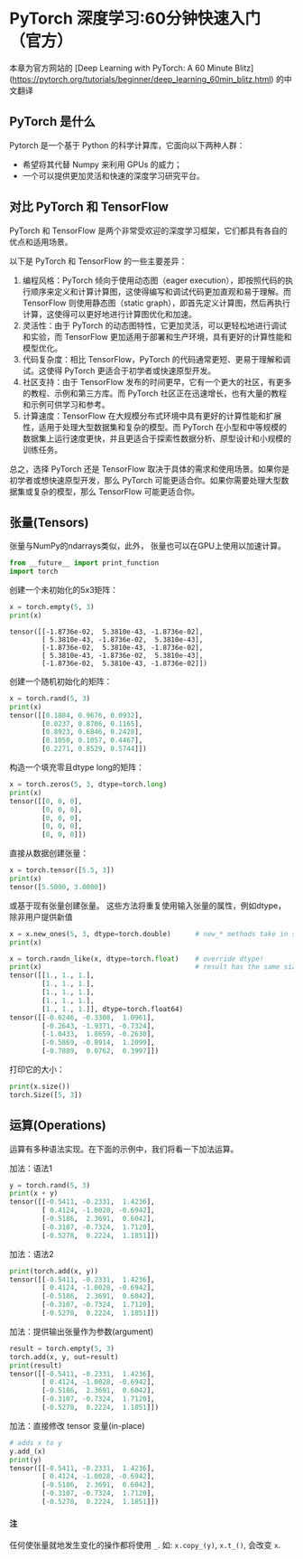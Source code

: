 # PyTorch 深度学习:60分钟快速入门 （官方）

本章为官方网站的 [Deep Learning with PyTorch: A 60 Minute Blitz] (https://pytorch.org/tutorials/beginner/deep_learning_60min_blitz.html) 的中文翻译

## **PyTorch 是什么**

Pytorch 是一个基于 Python 的科学计算库，它面向以下两种人群：

- 希望将其代替 Numpy 来利用 GPUs 的威力；
- 一个可以提供更加灵活和快速的深度学习研究平台。

## 对比 PyTorch 和 TensorFlow

PyTorch 和 TensorFlow 是两个非常受欢迎的深度学习框架，它们都具有各自的优点和适用场景。

以下是 PyTorch 和 TensorFlow 的一些主要差异：

1. 编程风格：PyTorch 倾向于使用动态图（eager execution），即按照代码的执行顺序来定义和计算计算图，这使得编写和调试代码更加直观和易于理解。而 TensorFlow 则使用静态图（static graph），即首先定义计算图，然后再执行计算，这使得可以更好地进行计算图优化和加速。
2. 灵活性：由于 PyTorch 的动态图特性，它更加灵活，可以更轻松地进行调试和实验，而 TensorFlow 更加适用于部署和生产环境，具有更好的计算性能和模型优化。
3. 代码复杂度：相比 TensorFlow，PyTorch 的代码通常更短、更易于理解和调试。这使得 PyTorch 更适合于初学者或快速原型开发。
4. 社区支持：由于 TensorFlow 发布的时间更早，它有一个更大的社区，有更多的教程、示例和第三方库。而 PyTorch 社区正在迅速增长，也有大量的教程和示例可供学习和参考。
5. 计算速度：TensorFlow 在大规模分布式环境中具有更好的计算性能和扩展性，适用于处理大型数据集和复杂的模型。而 PyTorch 在小型和中等规模的数据集上运行速度更快，并且更适合于探索性数据分析、原型设计和小规模的训练任务。

总之，选择 PyTorch 还是 TensorFlow 取决于具体的需求和使用场景。如果你是初学者或想快速原型开发，那么 PyTorch 可能更适合你。如果你需要处理大型数据集或复杂的模型，那么 TensorFlow 可能更适合你。

## 张量(Tensors)

张量与NumPy的ndarrays类似，此外，
张量也可以在GPU上使用以加速计算。

```python
from __future__ import print_function
import torch
```

创建一个未初始化的5x3矩阵：

```python
x = torch.empty(5, 3)
print(x)
```

```
tensor([[-1.8736e-02,  5.3810e-43, -1.8736e-02],
        [ 5.3810e-43, -1.8736e-02,  5.3810e-43],
        [-1.8736e-02,  5.3810e-43, -1.8736e-02],
        [ 5.3810e-43, -1.8736e-02,  5.3810e-43],
        [-1.8736e-02,  5.3810e-43, -1.8736e-02]])
```

创建一个随机初始化的矩阵：

```python
x = torch.rand(5, 3)
print(x)
tensor([[0.1884, 0.9676, 0.0932],
        [0.0237, 0.8706, 0.1165],
        [0.8923, 0.6846, 0.2428],
        [0.1050, 0.1057, 0.4467],
        [0.2271, 0.8529, 0.5744]])
```

构造一个填充零且dtype long的矩阵：

```python
x = torch.zeros(5, 3, dtype=torch.long)
print(x)
tensor([[0, 0, 0],
        [0, 0, 0],
        [0, 0, 0],
        [0, 0, 0],
        [0, 0, 0]])
```

直接从数据创建张量：

```python
x = torch.tensor([5.5, 3])
print(x)
tensor([5.5000, 3.0000])
```

或基于现有张量创建张量。 这些方法将重复使用输入张量的属性，例如dtype，除非用户提供新值

```python
x = x.new_ones(5, 3, dtype=torch.double)      # new_* methods take in sizes
print(x)

x = torch.randn_like(x, dtype=torch.float)    # override dtype!
print(x)                                      # result has the same size
tensor([[1., 1., 1.],
        [1., 1., 1.],
        [1., 1., 1.],
        [1., 1., 1.],
        [1., 1., 1.]], dtype=torch.float64)
tensor([[-0.6246, -0.3308,  1.0961],
        [-0.2643, -1.9371, -0.7324],
        [-1.0433,  1.8659, -0.2630],
        [-0.5869, -0.8914,  1.2099],
        [-0.7889,  0.0762,  0.3997]])
```

打印它的大小：

```python
print(x.size())
torch.Size([5, 3])
```

## 运算(Operations)

运算有多种语法实现。在下面的示例中，我们将看一下加法运算。

加法：语法1

```python
y = torch.rand(5, 3)
print(x + y)
tensor([[-0.5411, -0.2331,  1.4236],
        [ 0.4124, -1.0028, -0.6942],
        [-0.5186,  2.3691,  0.6042],
        [-0.3107, -0.7324,  1.7120],
        [-0.5278,  0.2224,  1.1851]])
```

加法：语法2

```python
print(torch.add(x, y))
tensor([[-0.5411, -0.2331,  1.4236],
        [ 0.4124, -1.0028, -0.6942],
        [-0.5186,  2.3691,  0.6042],
        [-0.3107, -0.7324,  1.7120],
        [-0.5278,  0.2224,  1.1851]])
```

加法：提供输出张量作为参数(argument)

```python
result = torch.empty(5, 3)
torch.add(x, y, out=result)
print(result)
tensor([[-0.5411, -0.2331,  1.4236],
        [ 0.4124, -1.0028, -0.6942],
        [-0.5186,  2.3691,  0.6042],
        [-0.3107, -0.7324,  1.7120],
        [-0.5278,  0.2224,  1.1851]])
```

加法：直接修改 tensor 变量(in-place)

```python
# adds x to y
y.add_(x)
print(y)
tensor([[-0.5411, -0.2331,  1.4236],
        [ 0.4124, -1.0028, -0.6942],
        [-0.5186,  2.3691,  0.6042],
        [-0.3107, -0.7324,  1.7120],
        [-0.5278,  0.2224,  1.1851]])
```

#### 注

任何使张量就地发生变化的操作都将使用 ``_``. 如: ``x.copy_(y)``, ``x.t_()``, 会改变 ``x``.